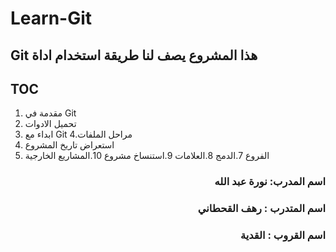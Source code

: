 # Learn-Git
## Git  هذا المشروع يصف لنا طريقة استخدام اداة 
## TOC

1. مقدمة في Git      
2. تحميل الادوات 
3. ابداء مع Git
4.مراحل الملفات  
5. استعراض تاريخ المشروع 
6. الفروع 
7.الدمج
8.العلامات
9.استنساخ مشروع 
10.المشاريع الخارجية
 
 


### <div dir =rtl>اسم المدرب: نورة عبد الله  </div>
### <div dir =rtl> اسم المتدرب : رهف القحطاني  </div>
### <div dir =rtl> اسم القروب : القدية </div>
